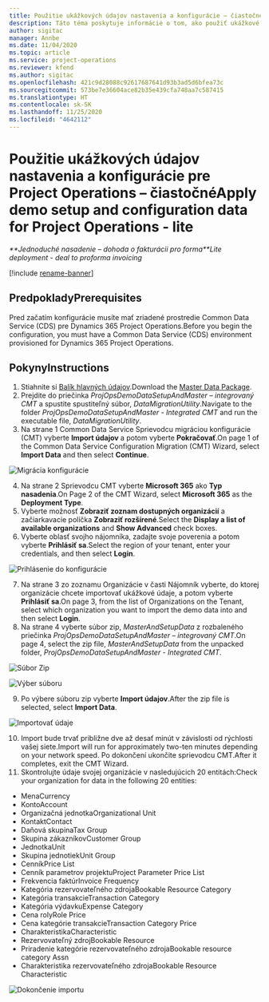 ```yaml
---
title: Použitie ukážkových údajov nastavenia a konfigurácie – čiastočné
description: Táto téma poskytuje informácie o tom, ako použiť ukážkové údaje nastavenia a konfigurácie pre Project Operations.
author: sigitac
manager: Annbe
ms.date: 11/04/2020
ms.topic: article
ms.service: project-operations
ms.reviewer: kfend
ms.author: sigitac
ms.openlocfilehash: 421c9d28088c92617687641d93b3ad5d6bfea73c
ms.sourcegitcommit: 573be7e36604ace82b35e439cfa748aa7c587415
ms.translationtype: HT
ms.contentlocale: sk-SK
ms.lasthandoff: 11/25/2020
ms.locfileid: "4642112"
---
```

# <a name="apply-demo-setup-and-configuration-data-for-project-operations---lite"></a><span data-ttu-id="6c9be-103">Použitie ukážkových údajov nastavenia a konfigurácie pre Project Operations – čiastočné</span><span class="sxs-lookup"><span data-stu-id="6c9be-103">Apply demo setup and configuration data for Project Operations - lite</span></span> 

<span data-ttu-id="6c9be-104">_\*\*Jednoduché nasadenie – dohoda o fakturácii pro forma_</span><span class="sxs-lookup"><span data-stu-id="6c9be-104">_\*\*Lite deployment - deal to proforma invoicing_</span></span>

[!include [rename-banner](~/includes/cc-data-platform-banner.md)]

## <a name="prerequisites"></a><span data-ttu-id="6c9be-105">Predpoklady</span><span class="sxs-lookup"><span data-stu-id="6c9be-105">Prerequisites</span></span>

<span data-ttu-id="6c9be-106">Pred začatím konfigurácie musíte mať zriadené prostredie Common Data Service (CDS) pre Dynamics 365 Project Operations.</span><span class="sxs-lookup"><span data-stu-id="6c9be-106">Before you begin the configuration, you must have a Common Data Service (CDS) environment provisioned for Dynamics 365 Project Operations.</span></span>


## <a name="instructions"></a><span data-ttu-id="6c9be-107">Pokyny</span><span class="sxs-lookup"><span data-stu-id="6c9be-107">Instructions</span></span>

1. <span data-ttu-id="6c9be-108">Stiahnite si [Balík hlavných údajov](https://download.microsoft.com/download/3/4/1/341bf279-a64f-4baa-af31-ce624859b518/ProjOpsSampleSetupData%20-%20CE%20only%20CMT.zip).</span><span class="sxs-lookup"><span data-stu-id="6c9be-108">Download the [Master Data Package](https://download.microsoft.com/download/3/4/1/341bf279-a64f-4baa-af31-ce624859b518/ProjOpsSampleSetupData%20-%20CE%20only%20CMT.zip).</span></span> 
2. <span data-ttu-id="6c9be-109">Prejdite do priečinka *ProjOpsDemoDataSetupAndMaster – integrovaný CMT* a spustite spustiteľný súbor, *DataMigrationUtility*.</span><span class="sxs-lookup"><span data-stu-id="6c9be-109">Navigate to the folder *ProjOpsDemoDataSetupAndMaster - Integrated CMT* and run the executable file, *DataMigrationUtility*.</span></span>
3. <span data-ttu-id="6c9be-110">Na strane 1 Common Data Service Sprievodcu migráciou konfigurácie (CMT) vyberte **Import údajov** a potom vyberte **Pokračovať**.</span><span class="sxs-lookup"><span data-stu-id="6c9be-110">On page 1 of the Common Data Service Configuration Migration (CMT) Wizard, select **Import Data** and then select **Continue**.</span></span>

![Migrácia konfigurácie](./media/1ConfigurationMigration.png)

4. <span data-ttu-id="6c9be-112">Na strane 2 Sprievodcu CMT vyberte **Microsoft 365** ako **Typ nasadenia**.</span><span class="sxs-lookup"><span data-stu-id="6c9be-112">On Page 2 of the CMT Wizard, select **Microsoft 365** as the **Deployment Type**.</span></span>
5. <span data-ttu-id="6c9be-113">Vyberte možnosť **Zobraziť zoznam dostupných organizácií** a začiarkavacie políčka **Zobraziť rozšírené**.</span><span class="sxs-lookup"><span data-stu-id="6c9be-113">Select the **Display a list of available organizations** and **Show Advanced** check boxes.</span></span>
6. <span data-ttu-id="6c9be-114">Vyberte oblasť svojho nájomníka, zadajte svoje poverenia a potom vyberte **Prihlásiť sa**.</span><span class="sxs-lookup"><span data-stu-id="6c9be-114">Select the region of your tenant, enter your credentials, and then select **Login**.</span></span>

![Prihlásenie do konfigurácie](./media/2ConfigurationSignin.png)

7. <span data-ttu-id="6c9be-116">Na strane 3 zo zoznamu Organizácie v časti Nájomník vyberte, do ktorej organizácie chcete importovať ukážkové údaje, a potom vyberte **Prihlásiť sa**.</span><span class="sxs-lookup"><span data-stu-id="6c9be-116">On page 3, from the list of Organizations on the Tenant, select which organization you want to import the demo data into and then select **Login**.</span></span>
8. <span data-ttu-id="6c9be-117">Na strane 4 vyberte súbor zip, *MasterAndSetupData* z rozbaleného priečinka *ProjOpsDemoDataSetupAndMaster – integrovaný CMT*.</span><span class="sxs-lookup"><span data-stu-id="6c9be-117">On page 4, select the zip file, *MasterAndSetupData* from the unpacked folder, *ProjOpsDemoDataSetupAndMaster - Integrated CMT*.</span></span>

![Súbor Zip](./media/3ZipFile.png)

![Výber súboru](./media/4SelectAFile.png)

9. <span data-ttu-id="6c9be-120">Po výbere súboru zip vyberte **Import údajov**.</span><span class="sxs-lookup"><span data-stu-id="6c9be-120">After the zip file is selected, select **Import Data**.</span></span>

![Importovať údaje](./media/5ImportData.png)

10. <span data-ttu-id="6c9be-122">Import bude trvať približne dve až desať minút v závislosti od rýchlosti vašej siete.</span><span class="sxs-lookup"><span data-stu-id="6c9be-122">Import will run for approximately two-ten minutes depending on your network speed.</span></span> <span data-ttu-id="6c9be-123">Po dokončení ukončite sprievodcu CMT.</span><span class="sxs-lookup"><span data-stu-id="6c9be-123">After it completes, exit the CMT Wizard.</span></span> 
11. <span data-ttu-id="6c9be-124">Skontrolujte údaje svojej organizácie v nasledujúcich 20 entitách:</span><span class="sxs-lookup"><span data-stu-id="6c9be-124">Check your organization for data in the following 20 entities:</span></span>

-   <span data-ttu-id="6c9be-125">Mena</span><span class="sxs-lookup"><span data-stu-id="6c9be-125">Currency</span></span>
-   <span data-ttu-id="6c9be-126">Konto</span><span class="sxs-lookup"><span data-stu-id="6c9be-126">Account</span></span>
-   <span data-ttu-id="6c9be-127">Organizačná jednotka</span><span class="sxs-lookup"><span data-stu-id="6c9be-127">Organizational Unit</span></span>
-   <span data-ttu-id="6c9be-128">Kontakt</span><span class="sxs-lookup"><span data-stu-id="6c9be-128">Contact</span></span>
-   <span data-ttu-id="6c9be-129">Daňová skupina</span><span class="sxs-lookup"><span data-stu-id="6c9be-129">Tax Group</span></span>
-   <span data-ttu-id="6c9be-130">Skupina zákazníkov</span><span class="sxs-lookup"><span data-stu-id="6c9be-130">Customer Group</span></span>
-   <span data-ttu-id="6c9be-131">Jednotka</span><span class="sxs-lookup"><span data-stu-id="6c9be-131">Unit</span></span>
-   <span data-ttu-id="6c9be-132">Skupina jednotiek</span><span class="sxs-lookup"><span data-stu-id="6c9be-132">Unit Group</span></span>
-   <span data-ttu-id="6c9be-133">Cenník</span><span class="sxs-lookup"><span data-stu-id="6c9be-133">Price List</span></span>
-   <span data-ttu-id="6c9be-134">Cenník parametrov projektu</span><span class="sxs-lookup"><span data-stu-id="6c9be-134">Project Parameter Price List</span></span> 
-   <span data-ttu-id="6c9be-135">Frekvencia faktúr</span><span class="sxs-lookup"><span data-stu-id="6c9be-135">Invoice Frequency</span></span>
-   <span data-ttu-id="6c9be-136">Kategória rezervovateľného zdroja</span><span class="sxs-lookup"><span data-stu-id="6c9be-136">Bookable Resource Category</span></span>
-   <span data-ttu-id="6c9be-137">Kategória transakcie</span><span class="sxs-lookup"><span data-stu-id="6c9be-137">Transaction Category</span></span>
-   <span data-ttu-id="6c9be-138">Kategória výdavku</span><span class="sxs-lookup"><span data-stu-id="6c9be-138">Expense Category</span></span>
-   <span data-ttu-id="6c9be-139">Cena roly</span><span class="sxs-lookup"><span data-stu-id="6c9be-139">Role Price</span></span>
-   <span data-ttu-id="6c9be-140">Cena kategórie transakcie</span><span class="sxs-lookup"><span data-stu-id="6c9be-140">Transaction Category Price</span></span>
-   <span data-ttu-id="6c9be-141">Charakteristika</span><span class="sxs-lookup"><span data-stu-id="6c9be-141">Characteristic</span></span>
-   <span data-ttu-id="6c9be-142">Rezervovateľný zdroj</span><span class="sxs-lookup"><span data-stu-id="6c9be-142">Bookable Resource</span></span>
-   <span data-ttu-id="6c9be-143">Priradenie kategórie rezervovateľného zdroja</span><span class="sxs-lookup"><span data-stu-id="6c9be-143">Bookable resource category Assn</span></span>
-   <span data-ttu-id="6c9be-144">Charakteristika rezervovateľného zdroja</span><span class="sxs-lookup"><span data-stu-id="6c9be-144">Bookable Resource Characteristic</span></span>

![Dokončenie importu](./media/6CompleteImport.png)
